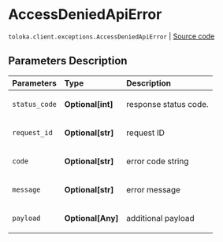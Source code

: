 # AccessDeniedApiError
`toloka.client.exceptions.AccessDeniedApiError` | [Source code](https://github.com/Toloka/toloka-kit/blob/v1.0.1/src/client/exceptions.py#L98)

## Parameters Description

| Parameters | Type | Description |
| :----------| :----| :-----------|
`status_code`|**Optional\[int\]**|<p>response status code.</p>
`request_id`|**Optional\[str\]**|<p>request ID</p>
`code`|**Optional\[str\]**|<p>error code string</p>
`message`|**Optional\[str\]**|<p>error message</p>
`payload`|**Optional\[Any\]**|<p>additional payload</p>
